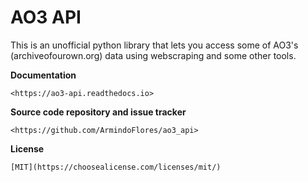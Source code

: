 # AO3 API

This is an unofficial python library that lets you access some of AO3's (archiveofourown.org) data using webscraping and some other tools.

__Documentation__

    <https://ao3-api.readthedocs.io>

__Source code repository and issue tracker__

    <https://github.com/ArmindoFlores/ao3_api>

__License__

    [MIT](https://choosealicense.com/licenses/mit/)
    